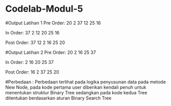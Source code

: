 # Codelab-Modul-5

#Output Latihan 1
Pre Order: 
20 
2
37
12
25
16

In Order:
37
2
12
20
25
16

Post Order:
37
12
2
16
25
20

#Output Latihan 2
Pre Order:
20 
2
16
25
37

In Order:
2
16
20
25
37

Post Order:
16
2
37
25
20

#Perbedaan :
Perbedaan terlihat pada logika penyusunan data pada metode New Node, pada kode pertama user diberikan kendali penuh untuk menentukan struktur Binary Tree sedangkan pada kode kedua Tree ditentukan berdasarkan aturan Binary Search Tree
